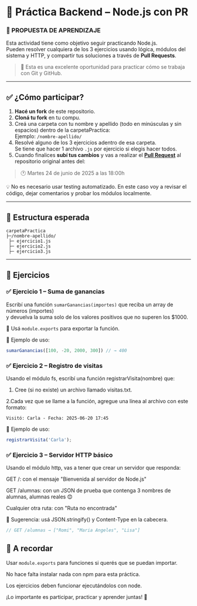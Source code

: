 # 🧪 Práctica Backend – Node.js con PR

### 🧠 PROPUESTA DE APRENDIZAJE

Esta actividad tiene como objetivo seguir practicando Node.js.  
Pueden resolver cualquiera de los 3 ejercicios usando lógica, módulos del sistema y HTTP, y compartir tus soluciones a través de **Pull Requests**.

> 🚀 Esta es una excelente oportunidad para practicar cómo se trabaja con Git y GitHub.

---

## ✅ ¿Cómo participar?

1. **Hacé un fork** de este repositorio.
2. **Cloná tu fork** en tu compu.
3. Creá una carpeta con tu nombre y apellido (todo en minúsculas y sin espacios) dentro de la carpetaPractica:  
   Ejemplo: `/nombre-apellido/`
4. Resolvé alguno de los 3 ejercicios adentro de esa carpeta.  
   Se tiene que hacer 1 archivo `.js` por ejercicio si elegis hacer todos.
5. Cuando finalices **subí tus cambios** y vas a realizar el [**Pull Request**](https://youtu.be/nCKdihvneS0?si=ZmPNrtgHPBiXDCP4) al repositorio original antes del:

> 🕐 Martes 24 de junio de 2025 a las 18:00h

💡 No es necesario usar testing automatizado. En este caso voy a revisar el código, dejar comentarios y probar los módulos localmente.

---

## 📂 Estructura esperada

```
carpetaPractica
├─/nombre-apellido/
 ├─ ejercicio1.js
 ├─ ejercicio2.js
 ├─ ejercicio3.js
```

---

## 🧩 Ejercicios

### ✅ Ejercicio 1 – Suma de ganancias

Escribí una función `sumarGanancias(importes)` que reciba un array de números (importes)  
y devuelva la suma solo de los valores positivos que no superen los $1000.

📌 Usá `module.exports` para exportar la función.

📎 Ejemplo de uso:
```js
sumarGanancias([100, -20, 2000, 300]) // → 400
```

### ✅ Ejercicio 2 – Registro de visitas
Usando el módulo fs, escribí una función registrarVisita(nombre) que:

1. Cree (si no existe) un archivo llamado visitas.txt.

2.Cada vez que se llame a la función, agregue una línea al archivo con este formato:
```
Visitó: Carla - Fecha: 2025-06-20 17:45
```
📎 Ejemplo de uso:
```js
registrarVisita('Carla');
```

### ✅ Ejercicio 3 – Servidor HTTP básico
Usando el módulo http, vas a tener que crear un servidor que responda:

GET /: con el mensaje "Bienvenida al servidor de Node.js"

GET /alumnas: con un JSON de prueba que contenga 3 nombres de alumnas, alumnas reales 😊

Cualquier otra ruta: con "Ruta no encontrada"

📌 Sugerencia: usá JSON.stringify() y Content-Type en la cabecera.

```js
// GET /alumnas → ["Romi", "Maria Angeles", "Lisa"]
```

## 🧠 A recordar 
Usar ```module.exports``` para funciones si querés que se puedan importar.

No hace falta instalar nada con npm para esta práctica.

Los ejercicios deben funcionar ejecutándolos con node.

¡Lo importante es participar, practicar y aprender juntas! 🚀
